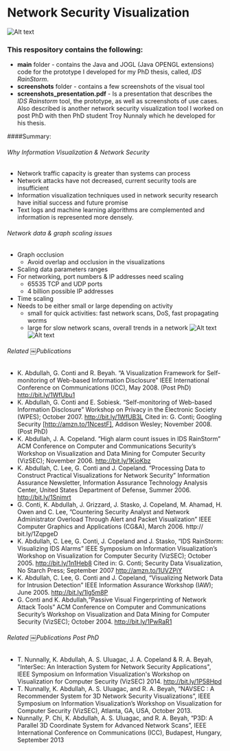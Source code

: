 # Network Security Visualization
![Alt text](https://github.com/kulsoom-abdullah/NetworkSecurityVisualization/blob/master/screenshots/Slide09.png "Optional Title")

### This respository contains the following:
* **main** folder - contains the Java and JOGL (Java OPENGL extensions) code for the prototype I developed for my PhD thesis, called, *IDS RainStorm*.
* **screenshots** folder - contains a few screenshots of the visual tool 
* **screenshots_presentation.pdf** - Is a presentation that describes the *IDS Rainstorm* tool, the prototype, as well as screenshots of use cases.  Also described is another network security visualization tool I worked on post PhD with then PhD student Troy Nunnaly which he developed for his thesis.

####Summary:
###### Why Information Visualization & Network Security
* Network traffic capacity is greater than systems can process
* Network attacks have not decreased, current security tools are insufficient
* Information visualization techniques used in network security research have initial success and future promise
* Text logs and machine learning algorithms are complemented and information is represented more densely.

###### Network data & graph scaling issues 
* Graph occlusion
  * Avoid overlap and occlusion in the visualizations
* Scaling data parameters ranges
 * For networking, port numbers & IP addresses need scaling
     * 65535 TCP and UDP ports
     * 4 billion possible IP addresses 
* Time scaling
 * Needs to be either small or large depending on activity
     * small for quick activities: fast network scans, DoS, fast propagating worms
     * large for slow network scans, overall trends in a network
![Alt text](https://github.com/kulsoom-abdullah/NetworkSecurityVisualization/blob/master/screenshots/Slide05.png "Optional Title")
![Alt text](https://github.com/kulsoom-abdullah/NetworkSecurityVisualization/blob/master/screenshots/Slide06.png "Optional Title")
###### Related ￼Publications
* K. Abdullah, G. Conti and R. Beyah. “A Visualization Framework for Self-monitoring of Web-based Information Disclosure” IEEE International Conference on Communications (ICC), May 2008. (Post PhD) http://bit.ly/1WfUbu1
* K. Abdullah, G. Conti and E. Sobiesk. “Self-monitoring of Web-based Information Disclosure” Workshop on Privacy in the Electronic Society (WPES); October 2007. http://bit.ly/1WfUB3L Cited in: G. Conti; Googling Security [http://amzn.to/1NcestF], Addison Wesley; November 2008. (Post PhD)
* K. Abdullah, J. A. Copeland. ”High alarm count issues in IDS RainStorm” ACM Conference on Computer and Communications Security’s Workshop on Visualization and Data Mining for Computer Security (VizSEC); November 2006. http://bit.ly/1KioKbz
* K. Abdullah, C. Lee, G. Conti and J. Copeland. “Processing Data to Construct Practical Visualizations for Network Security” Information Assurance Newsletter, Information Assurance Technology Analysis Center, United States Department of Defense, Summer 2006. http://bit.ly/1Snimrt
* G. Conti, K. Abdullah, J. Grizzard, J. Stasko, J. Copeland, M. Ahamad, H. Owen and C. Lee, ”Countering Security Analyst and Network Administrator Overload Through Alert and Packet Visualization” IEEE Computer Graphics and Applications (CG&A), March 2006. http:// bit.ly/1ZqpgeD
* K. Abdullah, C. Lee, G. Conti, J. Copeland and J. Stasko, “IDS RainStorm: Visualizing IDS Alarms” IEEE Symposium on Information Visualization’s Workshop on Visualization for Computer Security (VizSEC); October 2005. http://bit.ly/1n1Heb8 Cited in: G. Conti; Security Data Visualization, No Starch Press; September 2007 http://amzn.to/1UVZPjY
* K. Abdullah, C. Lee, G. Conti and J. Copeland, “Visualizing Network Data for Intrusion Detection” IEEE Information Assurance Workshop (IAW); June 2005. http://bit.ly/1lg5m8P
* G. Conti and K. Abdullah,“Passive Visual Fingerprinting of Network Attack Tools” ACM Conference on Computer and Communications Security’s Workshop on Visualization and Data Mining for Computer Security (VizSEC); October 2004. http://bit.ly/1PwRaR1

###### Related ￼Publications Post PhD
* T. Nunnally, K. Abdullah, A. S. Uluagac, J. A. Copeland & R. A. Beyah, "InterSec: An Interaction System for Network Security Applications",
IEEE Symposium on Information Visualization's Workshop on Visualization for Computer Security (VizSEC) 2014. http://bit.ly/1P58Hpd
* T. Nunnally, K. Abdullah, A. S. Uluagac, and R. A. Beyah, “NAVSEC : A Recommender System for 3D Network Security Visualizations”, IEEE Symposium on Information Visualization’s
Workshop on Visualization for Computer Security (VizSEC), Atlanta, GA, USA, October 2013.
* Nunnally, P. Chi, K. Abdullah, A. S. Uluagac, and R. A. Beyah, “P3D: A Parallel 3D Coordinate System for Advanced Network Scans”, IEEE International Conference on Communications (ICC), Budapest, Hungary, September 2013
